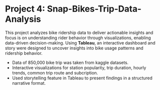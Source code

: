 # Project 4: Snap-Bikes-Trip-Data-Analysis

This project analyzes bike ridership data to deliver actionable insights and focus is on understanding rider behavior through visualizations, enabling data-driven decision-making. Using **Tableau**, an interactive dashboard and story were designed to uncover insights into bike usage patterns and ridership behavior. 

* Data of 850,000 bike trip was taken from kaggle datasets.
* Interactive visualizations for station popularity, trip duration, hourly trends, common trip route and subcription.
* Used storytelling feature in Tableau to present findings in a structured narrative format.
